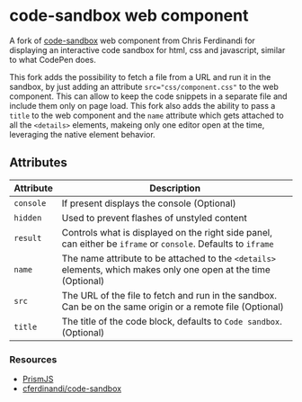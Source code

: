 # code-sandbox web component

A fork of [code-sandbox](https://gist.github.com/cferdinandi/df9c95ae5f5ebcddf2ab85bb2805ff07) web component from Chris Ferdinandi for displaying an interactive code sandbox for html, css and javascript, similar to what CodePen does. 

This fork adds the possibility to fetch a file from a URL and run it in the sandbox, by just adding an attribute `src="css/component.css"` to the web component. This can allow to keep the code snippets in a separate file and include them only on page load. This fork also adds the ability to pass a `title` to the web component and the `name` attribute which gets attached to all the `<details>` elements, makeing only one editor open at the time, leveraging the native element behavior.

## Attributes

| Attribute | Description                                                                                                     |
| --------- | --------------------------------------------------------------------------------------------------------------- |
| `console`    | If present displays the console (Optional) |
| `hidden`     | Used to prevent flashes of unstyled content      |
| `result`     | Controls what is displayed on the right side panel, can either be `iframe` or `console`. Defaults to `iframe`     |
| `name`    | The name attribute to be attached to the `<details>` elements, which makes only one open at the time (Optional) |
| `src`     | The URL of the file to fetch and run in the sandbox. Can be on the same origin or a remote file (Optional)      |
| `title`   | The title of the code block, defaults to `Code sandbox`. (Optional)                                             |


### Resources

- [PrismJS](https://prismjs.com/)
- [cferdinandi/code-sandbox](https://gist.github.com/cferdinandi/df9c95ae5f5ebcddf2ab85bb2805ff07)
